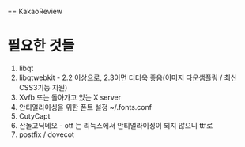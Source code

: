 == KakaoReview

# 필요한 것들

1. libqt
2. libqtwebkit - 2.2 이상으로, 2.3이면 더더욱 좋음(이미지 다운샘플링 / 최신 CSS3기능 지원)
3. Xvfb 또는 돌아가고 있는 X server
4. 안티얼라이싱을 위한 폰트 설정 ~/.fonts.conf
5. CutyCapt
6. 산돌고딕네오 - otf 는 리눅스에서 안티얼라이싱이 되지 않으니 ttf로
7. postfix / dovecot
